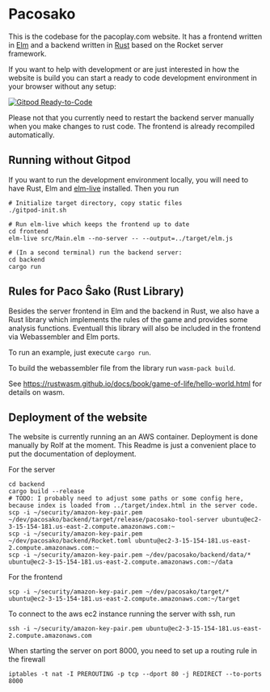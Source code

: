 # Pacosako

This is the codebase for the pacoplay.com website. It has a frontend written in
[Elm](elm-lang.org) and a backend written in [Rust](rust-lang.org) based on the
Rocket server framework.

If you want to help with development or are just interested in how the
website is build you can start a ready to code development environment in
your browser without any setup:

[![Gitpod Ready-to-Code](https://img.shields.io/badge/Gitpod-Ready--to--Code-blue?logo=gitpod)](https://gitpod.io/#https://github.com/kreibaum/pacosako)

Please not that you currently need to restart the backend server manually when
you make changes to rust code. The frontend is already recompiled automatically.

## Running without Gitpod

If you want to run the development environment locally, you will need to have
Rust, Elm and [elm-live](elm-live.com) installed. Then you run

    # Initialize target directory, copy static files
    ./gitpod-init.sh

    # Run elm-live which keeps the frontend up to date
    cd frontend
    elm-live src/Main.elm --no-server -- --output=../target/elm.js

    # (In a second terminal) run the backend server:
    cd backend
    cargo run

## Rules for Paco Ŝako (Rust Library)

Besides the server frontend in Elm and the backend in Rust, we also have a Rust
library which implements the rules of the game and provides some analysis
functions. Eventuall this library will also be included in the frontend via
Webassembler and Elm ports.

To run an example, just execute `cargo run`.

To build the webassembler file from the library run `wasm-pack build`.

See https://rustwasm.github.io/docs/book/game-of-life/hello-world.html for details on wasm.

## Deployment of the website

The website is currently running an an AWS container. Deployment is done
manually by Rolf at the moment. This Readme is just a convenient place to put
the documentation of deployment.

For the server

    cd backend
    cargo build --release
    # TODO: I probably need to adjust some paths or some config here, because index is loaded from ../target/index.html in the server code.
    scp -i ~/security/amazon-key-pair.pem ~/dev/pacosako/backend/target/release/pacosako-tool-server ubuntu@ec2-3-15-154-181.us-east-2.compute.amazonaws.com:~
    scp -i ~/security/amazon-key-pair.pem ~/dev/pacosako/backend/Rocket.toml ubuntu@ec2-3-15-154-181.us-east-2.compute.amazonaws.com:~
    scp -i ~/security/amazon-key-pair.pem ~/dev/pacosako/backend/data/* ubuntu@ec2-3-15-154-181.us-east-2.compute.amazonaws.com:~/data

For the frontend

    scp -i ~/security/amazon-key-pair.pem ~/dev/pacosako/target/* ubuntu@ec2-3-15-154-181.us-east-2.compute.amazonaws.com:~/target

To connect to the aws ec2 instance running the server with ssh, run

    ssh -i ~/security/amazon-key-pair.pem ubuntu@ec2-3-15-154-181.us-east-2.compute.amazonaws.com

When starting the server on port 8000, you need to set up a routing rule in the firewall

    iptables -t nat -I PREROUTING -p tcp --dport 80 -j REDIRECT --to-ports 8000

